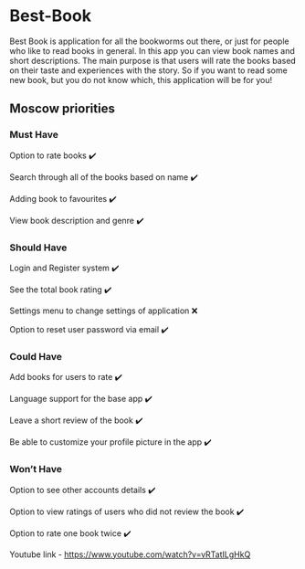 # Best-Book
Best Book is application for all the bookworms out there, or just for people who like to read books in general. In this app you can view book names and short descriptions. The main purpose is that users will rate the books based on their taste and experiences with the story. So if you want to read some new book, but you do not know which, this application will be for you!

## Moscow priorities
### Must Have

Option to rate books ✔️

Search through all of the books based on name ✔️

Adding book to favourites ✔️

View book description and genre ✔️

### Should Have
Login and Register system ✔️

See the total book rating ✔️

Settings menu to change settings of application ❌

Option to reset user password via email ✔️

### Could Have
Add books for users to rate ✔️

Language support for the base app ✔️

Leave a short review of the book ✔️

Be able to customize your profile picture in the app ✔️

### Won’t Have
Option to see other accounts details ✔️

Option to view ratings of users who did not review the book ✔️

Option to rate one book twice ✔️

Youtube link - https://www.youtube.com/watch?v=vRTatILgHkQ
